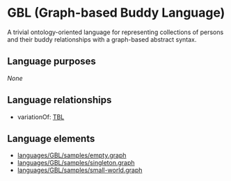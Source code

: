 # GBL (Graph-based Buddy Language)
A trivial ontology-oriented language for representing collections of persons and their buddy relationships with a graph-based abstract syntax.
## Language purposes
_None_
## Language relationships
* variationOf: [TBL](http://softlang.github.io/yas/languages/tbl.html)

## Language elements
* [languages/GBL/samples/empty.graph](https://github.com/softlang/yas/blob/master/languages/GBL/samples/empty.graph)
* [languages/GBL/samples/singleton.graph](https://github.com/softlang/yas/blob/master/languages/GBL/samples/singleton.graph)
* [languages/GBL/samples/small-world.graph](https://github.com/softlang/yas/blob/master/languages/GBL/samples/small-world.graph)
